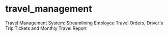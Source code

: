 # travel_management
Travel Management System: Streamlining Employee Travel Orders, Driver's Trip Tickets and Monthly Travel Report
